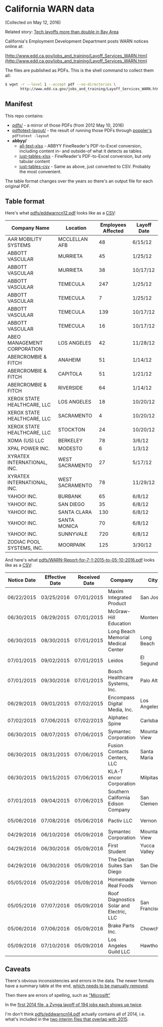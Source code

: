 # California WARN data

(Collected on May 12, 2016)

Related story: [Tech layoffs more than double in Bay Area](http://www.mercurynews.com/business/ci_29880696/tech-layoffs-more-than-double-bay-area)

California's Employment Development Department posts WARN notices online at:

[http://www.edd.ca.gov/jobs_and_training/Layoff_Services_WARN.htm](http://www.edd.ca.gov/jobs_and_training/Layoff_Services_WARN.htm)

The files are published as PDFs. This is the shell command to collect them all:


~~~sh
$ wget -r --level 1 --accept pdf --no-directories \
       http://www.edd.ca.gov/jobs_and_training/Layoff_Services_WARN.htm
~~~



## Manifest 

This repo contains:



- [pdfs/](pdfs/) - a mirror of those PDFs (from 2012 May 10, 2016) 
- [pdftotext-layout/](pdftotext-layout/) - the result of running those PDFs through [poppler's](https://poppler.freedesktop.org/) `pdftotext -layout`
- __abbyy/__
  + [all-text-xlsx](abbyy/all-text-xlsx/) - ABBYY FineReader's PDF-to-Excel conversion, including content in- and outside-of what it detects as tables.
  + [just-tables-xlsx](abbyy/just-tables-xlsx) - FineReader's PDF-to-Excel conversion, but only tabular content
  + [just-tables-csv](abbyy/just-tables-csv) - Same as above, just converted to CSV. Probably the most convenient.

The table format changes over the years so there's an output file for each original PDF.






## Table format


Here's what [pdfs/eddwarncn12.pdf](pdfs/eddwarncn12.pdf) looks like as a [CSV](abbyy/just-tables-csv/eddwarncn12.csv):

|         Company Name        |     Location    | Employees Affected | Layoff Date |
|-----------------------------|-----------------|--------------------|-------------|
| AAR MOBILITY SYSTEMS        | MCCLELLAN AFB   |                 48 | 6/15/12     |
| ABBOTT VASCULAR             | MURRIETA        |                 45 | 1/25/12     |
| ABBOTT VASCULAR             | MURRIETA        |                 38 | 10/17/12    |
| ABBOTT VASCULAR             | TEMECULA        |                247 | 1/25/12     |
| ABBOTT VASCULAR             | TEMECULA        |                  7 | 1/25/12     |
| ABBOTT VASCULAR             | TEMECULA        |                139 | 10/17/12    |
| ABBOTT VASCULAR             | TEMECULA        |                 16 | 10/17/12    |
| ABEO MANAGEMENT CORPORATION | LOS ANGELES     |                 42 | 11/28/12    |
| ABERCROMBIE & FITCH         | ANAHEIM         |                 51 | 1/14/12     |
| ABERCROMBIE & FITCH         | CAPITOLA        |                 51 | 1/21/12     |
| ABERCROMBIE & FITCH         | RIVERSIDE       |                 64 | 1/14/12     |
| XEROX STATE HEALTHCARE, LLC | LOS ANGELES     |                 18 | 10/20/12    |
| XEROX STATE HEALTHCARE, LLC | SACRAMENTO      |                  4 | 10/20/12    |
| XEROX STATE HEALTHCARE, LLC | STOCKTON        |                 24 | 10/20/12    |
| XOMA (US) LLC               | BERKELEY        |                 78 | 3/6/12      |
| XPAL POWER INC.             | MODESTO         |                  6 | 1/3/12      |
| XYRATEX INTERNATIONAL, INC. | WEST SACRAMENTO |                 27 | 5/17/12     |
| XYRATEX INTERNATIONAL, INC. | WEST SACRAMENTO |                 78 | 11/29/12    |
| YAHOO! INC.                 | BURBANK         |                 65 | 6/8/12      |
| YAHOO! INC.                 | SAN DIEGO       |                 35 | 6/8/12      |
| YAHOO! INC.                 | SANTA CLARA     |                130 | 6/8/12      |
| YAHOO! INC.                 | SANTA MONICA    |                 70 | 6/8/12      |
| YAHOO! INC.                 | SUNNYVALE       |                720 | 6/8/12      |
| ZODIAC POOL SYSTEMS, INC.   | MOORPARK        |                125 | 3/30/12     |



And here's what [pdfs/WARN-Report-for-7-1-2015-to-05-10-2016.pdf](pdfs/WARN-Report-for-7-1-2015-to-05-10-2016.pdf) looks like as a [CSV](abbyy/just-tables-csv/WARN-Report-for-7-1-2015-to-05-10-2016.csv):


| ﻿Notice Date | Effective Date | Received Date |                 Company                  |      City     | No. Of Employees |        Layoff/Closure       |
|--------------|----------------|---------------|------------------------------------------|---------------|------------------|-----------------------------|
| 06/22/2015   | 03/25/2016     | 07/01/2015    | Maxim Integrated Product                 | San Jose      |              150 | Closure Permanent           |
| 06/30/2015   | 08/29/2015     | 07/01/2015    | McGraw-Hill Education                    | Monterey      |              137 | Layoff Unknown at this time |
| 06/30/2015   | 08/30/2015     | 07/01/2015    | Long Beach Memorial Medical Center       | Long Beach    |               90 | Layoff Permanent            |
| 07/01/2015   | 09/02/2015     | 07/01/2015    | Leidos                                   | El Segundo    |               72 | Layoff Permanent            |
| 07/01/2015   | 09/30/2016     | 07/01/2015    | Bosch Healthcare Systems, Inc.           | Palo Alto     |               55 | Closure Permanent           |
| 06/29/2015   | 09/01/2015     | 07/02/2015    | Encompass Digital Media, Inc.            | Los Angeles   |               41 | Closure Permanent           |
| 07/02/2015   | 07/06/2015     | 07/02/2015    | Alphatec Spine                           | Carlsbad      |               99 | Layoff Permanent            |
| 06/30/2015   | 08/07/2015     | 07/06/2015    | Symantec Corporation                     | Mountain View |               60 | Layoff Permanent            |
| 06/30/2015   | 08/31/2015     | 07/06/2015    | Fusion Contacts Centers, LLC             | Santa Maria   |               50 | Closure Permanent           |
| 06/30/2015   | 09/15/2015     | 07/06/2015    | KLA-T encor Corporation                  | Milpitas      |              213 | Layoff Permanent            |
| 07/01/2015   | 09/04/2015     | 07/06/2015    | Southern California Edison Company       | San Clemente  |              100 | Closure Permanent           |
| 05/06/2016   | 07/08/2016     | 05/06/2016    | Pactiv LLC                               | Vernon        |              108 | Closure Permanent           |
| 04/29/2016   | 06/10/2016     | 05/09/2016    | Symantec Corporation                     | Mountain View |               15 | Layoff Permanent            |
| 04/29/2016   | 06/30/2016     | 05/09/2016    | First Student                            | Yucca Valley  |                5 | Closure Permanent           |
| 04/29/2016   | 06/30/2016     | 05/09/2016    | The Declan Suites San Diego              | San Diego     |               65 | Layoff Permanent            |
| 05/05/2016   | 05/02/2016     | 05/09/2016    | Homemade Real Foods                      | Vernon        |              316 | Layoff Permanent            |
| 05/05/2016   | 07/07/2016     | 05/09/2016    | Roof Diagnostics Solar and Electric, LLC | San Francisco |               48 | Layoff Permanent            |
| 05/06/2016   | 07/06/2016     | 05/09/2016    | Brake Parts Inc.                         | Chowchilla    |                1 | Layoff Permanent            |
| 05/09/2016   | 07/10/2016     | 05/09/2016    | Los Angeles Guild LLC                    | Hawthorne     |               57 | Layoff Permanent            |


## Caveats

There's obvious inconsistencies and errors in the data. The newer formats have a summary table at the end, [which needs to be manually removed](https://github.com/datahoarder/ca-warn/blob/master/abbyy/just-tables-csv/WARN-Report-for-7-1-2015-to-05-10-2016.csv#L631-L650).

Then there are errors of spelling, such as ["Microsift"](https://github.com/datahoarder/ca-warn/search?utf8=%E2%9C%93&q=Microsift)

In the [first 2014 file, a Zynga layoff of 194 jobs each shows up twice](https://github.com/datahoarder/ca-warn/blob/baacea5c6d0edc86bd4b2d72e3184761326f24fa/abbyy/just-tables-csv/eddwarncn14.csv#L413-L414).

I'm don't think [pdfs/eddwarncn14.pdf](pdfs/eddwarncn14.pdf) actually contains all of 2014, i.e. what's included in the [two interim files that overlap with 2015](/pdfs).
